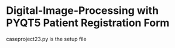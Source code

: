 # Digital-Image-Processing with PYQT5 Patient Registration Form


caseproject23.py is the setup file
